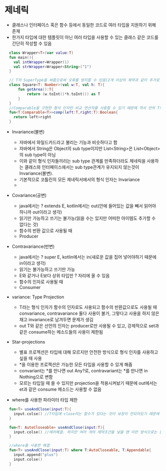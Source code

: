 # 
#  제네릭
+ 클래스나 인터페이스 혹은 함수 등에서 동일한 코드로 여러 타입을 지원하기 위해 존재
+ 한가지 타입에 대한 템플릿이 아닌 여러 타입을 사용할 수 있는 클래스 같은 코드를 간단히 작성할 수 있음
```kotlin
  class Wrapper<T>(var value:T)
  fun main(){
    val intWrapper=Wrapper(1)
    val strWrapper=Wrapper<String>("1")
  }
```

```kotlin
  // T의 SuperType을 써줌으로써 오류를 방지할 수 있음(2개 이상의 제약과 같이 추가로 제약을 해주기 위해선 where라는 키워드를 사용하면 됨)
  class Square<T: Number>(val w:T, val h: T){
      fun getArea():T{
          return (w.toInt()*h.toInt()) as T
      }
  }
  //Comparable을 구현한 형식 인자만 비교 연산자를 사용할 수 있기 때문에 꺽쇠 안의 T의 선언에 Comparable<T>를 구현했다는 것을 표시함
  fun<T:Comparable<T>>comp(left:T,right:T):Boolean{
    return left>right
  }
```

+ Invariance(불변)
  - 자바에서 와일드카드라고 불리는 기능과 비슷하다고 함
  - 자바에서 String은 Object의 sub type이지만 List\<String>은 List\<Object>의 sub type이 아님
  - 이와 같이 형식 인자들끼리는 sub type 관계를 만족하더라도 제네릭을 사용하는 클래스와 인터페이스에서는 sub type관계가 유지되지 않는것이 Invariance(불변).
  - 기본적으로 코틀린의 모든 제네릭서에서의 형식 인자는 Invariance
  - 
+ Covariance(공변)
  - java에서는 ? extends E, kotlin에서는 out(안에 들어있는 값을 빼서 읽어야 하니까 out이라고 생각)
  - 읽기만 가능하고 쓰기는 불가능(읽을 수는 있지만 어떠한 아이템도 추가할 수 없다는 것)
  - 함수의 반환 값으로 사용될 때
  - Producer

+ Contravariance(반변)
  - java에서는 ? super E, kotlin에서는 in(새로운 값을 집어 넣어야하기 때문에 in이라고 생각)
  - 읽기는 불가능하고 쓰기만 가능
  - E와 같거나 E보다 상위 타입만 ? 자리에 올 수 있음
  - 함수의 인자로 사용될 때
  - Consumer

+ variance: Type Projection
  - T라는 형식 인자가 함수의 인자로도 사용되고 함수의 반환값으로도 사용될 때 convariance, contravariance 둘다 사용이 불가, 그렇다고 사용을 하지 않은채고 invariance로 남겨두면 문제가 생김
  - out T와 같은 선언의 인자는 producer로만 사용될 수 있고, 강제적으로 set과 같은 consume하는 메소드들의 사용이 제한됨

+ Star-projections
  - 별표 프로젝션은 타입에 대해 모르지만 안전한 방식으로 형식 인자를 사용하고 싶을 때 사용
  - *을 이용한 프로젝션은 가능한 모든 타입을 사용할 수 있게 해줌
  - convariant는 *를 만나면 out Any?로, contravariant는 *를 만나면 in Nothing으로 변함
  - 모르는 타입일 때 쓸 수 있지만 projection을 적용시켜놨기 때문에 out에서는 et과 같은 consume 메소드는 사용할 수 없음

+ where를 사용한 파라미터 타입 제한
```kotlin
  fun<T> useAndClose(input:T){
    input.colse() //T타입에 close라는 합수가 있다는 것이 보장이 안되어있기 때문에 error발생
  }
```
```kotlin
  fun<T: AutoCloseable> useAndClose(input:T){
    input.colse() //에러해결. 하지만 여러 개의 제약조건을 넣을 땐 이런 방식으로는 불가능
  }
```
```kotlin
  //where를 사용한 해결
  fun<T> useAndClose(input:T) where T:AutoCloseable, T:Appendable{
    input.append("plus")
    input.colse()
  }
```
